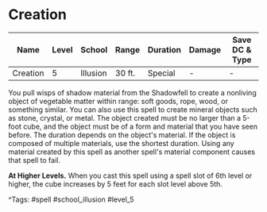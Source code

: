 # Creation

| Name | Level | School | Range | Duration | Damage | Save DC & Type |
|------|-------|--------|-------|----------|--------|----------------|
| Creation | 5 | Illusion | 30 ft. | Special | - | - |

You pull wisps of shadow material from the Shadowfell to create a nonliving object of vegetable matter within range: soft goods, rope, wood, or something similar. You can also use this spell to create mineral objects such as stone, crystal, or metal. The object created must be no larger than a 5-foot cube, and the object must be of a form and material that you have seen before. The duration depends on the object's material. If the object is composed of multiple materials, use the shortest duration. Using any material created by this spell as another spell's material component causes that spell to fail.

**At Higher Levels.** When you cast this spell using a spell slot of 6th level or higher, the cube increases by 5 feet for each slot level above 5th.

^Tags: #spell #school_illusion #level_5